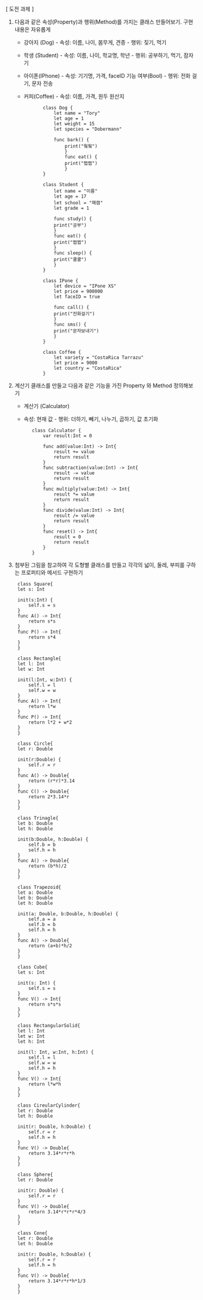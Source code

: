 [ 도전 과제 ] 

1. 다음과 같은 속성(Property)과 행위(Method)를 가지는 클래스 만들어보기.   구현 내용은 자유롭게

   * 강아지 (Dog) - 속성: 이름, 나이, 몸무게, 견종 - 행위: 짖기, 먹기
   * 학생 (Student) - 속성: 이름, 나이, 학교명, 학년 - 행위: 공부하기, 먹기, 잠자기
   * 아이폰(IPhone) - 속성: 기기명, 가격, faceID 기능 여부(Bool) - 행위: 전화 걸기, 문자 전송
   * 커피(Coffee) - 속성: 이름, 가격, 원두 원산지


                class Dog {
                    let name = "Tory"
                    let age = 1
                    let weight = 15
                    let species = "Dobermann"
                    
                    func bark() {
                        print("웤웤")
                        }
                        func eat() {
                        print("쩝쩝")
                        }
                }
                
                class Student {
                    let name = "이름"
                    let age = 17
                    let school = "패캠"
                    let grade = 1
                    
                    func study() {
                    print("공부")
                    }
                    func eat() {
                    print("쩝쩝")
                    }
                    func sleep() {
                    print("쿨쿨")
                    }
                }
                
                class IPone {
                    let device = "IPone XS"
                    let price = 900000
                    let faceID = true
                    
                    func call() {
                    print("전화걸기")
                    }
                    func sms() {
                    print("문자보내기")
                    }
                }
                    
                class Coffee {
                    let variety = "CostaRica Tarrazu"
                    let price = 9000
                    let country = "CostaRica"
                }


2. 계산기 클래스를 만들고 다음과 같은 기능을 가진 Property 와 Method 정의해보기

   * 계산기 (Calculator)
   * 속성: 현재 값 - 행위: 더하기, 빼기, 나누기, 곱하기, 값 초기화


            class Calculator {
                var result:Int = 0
	    
                func add(value:Int) -> Int{
                    result += value
                    return result
                }
                func subtraction(value:Int) -> Int{
                    result -= value
                    return result
                }
                func multiply(value:Int) -> Int{
                    result *= value
                    return result
                }
                func divide(value:Int) -> Int{
                    result /= value
                    return result
                }
                func reset() -> Int{
                    result = 0
                    return result
                }
            }

3. 첨부된 그림을 참고하여 각 도형별 클래스를 만들고 각각의 넓이, 둘레, 부피를 구하는 프로퍼티와 메서드 구현하기


        class Square{
	    let s: Int
	    
	    init(s:Int) {
	        self.s = s
	    }
	    func A() -> Int{
	        return s*s
	    }
	    func P() -> Int{
	        return s*4
	    }
        }
	
        class Rectangle{
	    let l: Int
	    let w: Int
	    
	    init(l:Int, w:Int) {
	        self.l = l
	        self.w = w
	    }
	    func A() -> Int{
	        return l*w
	    }
	    func P() -> Int{
	        return l*2 + w*2
	    }
        }
	
        class Circle{
	    let r: Double
	    
	    init(r:Double) {
	        self.r = r
	    }
	    func A() -> Double{
	        return (r*r)*3.14
	    }
	    func C() -> Double{
	        return 2*3.14*r
	    }
        }
	
        class Trinagle{
	    let b: Double
	    let h: Double
	    
	    init(b:Double, h:Double) {
	        self.b = b
	        self.h = h
	    }
	    func A() -> Double{
	        return (b*h)/2
	    }
        }
	
        class Trapezoid{
	    let a: Double
	    let b: Double
	    let h: Double
	    
	    init(a: Double, b:Double, h:Double) {
	        self.a = a
	        self.b = b
	        self.h = h
	    }
	    func A() -> Double{
	        return (a+b)*h/2
	    }
        }
	
        class Cube{
	    let s: Int
	    
	    init(s: Int) {
	        self.s = s
	    }
	    func V() -> Int{
	        return s*s*s
	    }
        }
	
        class RectangularSolid{
	    let l: Int
	    let w: Int
	    let h: Int
	    
	    init(l: Int, w:Int, h:Int) {
	        self.l = l
	        self.w = w
	        self.h = h
	    }
	    func V() -> Int{
	        return l*w*h
	    }
        }
	
        class CireularCylinder{
	    let r: Double
	    let h: Double
	    
	    init(r: Double, h:Double) {
	        self.r = r
	        self.h = h
	    }
	    func V() -> Double{
	        return 3.14*r*r*h
	    }
        }
	
        class Sphere{
	    let r: Double
	    
	    init(r: Double) {
	        self.r = r
	    }
	    func V() -> Double{
	        return 3.14*r*r*r*4/3
	    }
        }
	
        class Cone{
	    let r: Double
	    let h: Double
	    
	    init(r: Double, h:Double) {
	        self.r = r
	        self.h = h
	    }
	    func V() -> Double{
	        return 3.14*r*r*h*1/3
	    }
        }
